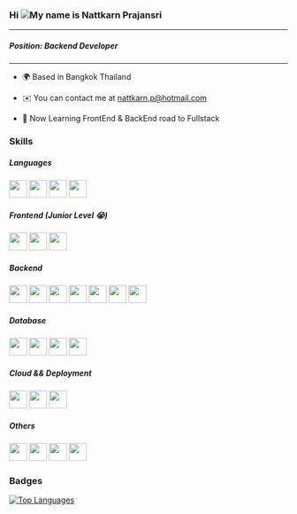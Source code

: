 ### Hi ![](https://user-images.githubusercontent.com/18350557/176309783-0785949b-9127-417c-8b55-ab5a4333674e.gif)My name is Nattkarn Prajansri

---

##### Position: Backend Developer

---

- 🌍 Based in Bangkok Thailand

- ✉️ You can contact me at [nattkarn.p@hotmail.com](mailto:nattkarn.p@hotmail.com)

- 🧠 Now Learning FrontEnd & BackEnd road to Fullstack

### Skills

##### Languages

<p align="left">
<a><img height='32' src="https://cdn.jsdelivr.net/gh/devicons/devicon@latest/icons/javascript/javascript-plain.svg"/></a>
<a><img height='32' src="https://cdn.jsdelivr.net/gh/devicons/devicon@latest/icons/python/python-original.svg"/></a>
<a><img height='32' src="https://raw.githubusercontent.com/danielcranney/readme-generator/main/public/icons/skills/typescript-colored.svg" /></a>
<a><img height='32' src="https://cdn.jsdelivr.net/gh/devicons/devicon@latest/icons/java/java-original.svg"/></a>
</p>

##### Frontend (Junior Level :sob:)

<p align="left">
<a><img height='32' src="https://cdn.jsdelivr.net/gh/devicons/devicon@latest/icons/react/react-original.svg" /></a>
<a><img height='32' src="https://cdn.jsdelivr.net/gh/devicons/devicon@latest/icons/flutter/flutter-original.svg" /></a>
<a><img height='32' src="https://cdn.jsdelivr.net/gh/devicons/devicon@latest/icons/html5/html5-original.svg"/></a>
</p>

##### Backend

<p align="left">
<a><img height='32' src="https://cdn.jsdelivr.net/gh/devicons/devicon@latest/icons/nestjs/nestjs-original.svg" /></a>
<a><img height='32' src="https://cdn.jsdelivr.net/gh/devicons/devicon@latest/icons/django/django-plain.svg" /></a>
<a><img height='32' src="https://cdn.jsdelivr.net/gh/devicons/devicon@latest/icons/djangorest/djangorest-original.svg" /></a>
<a><img height='32' src="https://cdn.jsdelivr.net/gh/devicons/devicon@latest/icons/swagger/swagger-original.svg" /></a>
<a><img height='32' src="https://cdn.jsdelivr.net/gh/devicons/devicon@latest/icons/fastapi/fastapi-original.svg" /></a>
<a><img height='32' src="https://cdn.jsdelivr.net/gh/devicons/devicon@latest/icons/express/express-original.svg" /></a>
<a><img height='32' src="https://cdn.jsdelivr.net/gh/devicons/devicon@latest/icons/spring/spring-original.svg" /></a>


</p>

##### Database

<p align="left">
<a><img height='32' src="https://cdn.jsdelivr.net/gh/devicons/devicon@latest/icons/mysql/mysql-original.svg" /></a>
<a><img height='32' src="https://cdn.jsdelivr.net/gh/devicons/devicon@latest/icons/mongodb/mongodb-plain-wordmark.svg" /></a>
<a><img height='32' src="https://cdn.jsdelivr.net/gh/devicons/devicon@latest/icons/oracle/oracle-original.svg" /></a>
<a><img height='32' src="https://cdn.jsdelivr.net/gh/devicons/devicon@latest/icons/postgresql/postgresql-original.svg" /></a>


</p>

##### Cloud && Deployment

<p align="left">
<a><img height='32' src="https://cdn.jsdelivr.net/gh/devicons/devicon@latest/icons/googlecloud/googlecloud-original.svg" /></a>
<a><img height='32' src="https://cdn.jsdelivr.net/gh/devicons/devicon@latest/icons/docker/docker-original.svg" /></a>
<a><img height='32' src="https://cdn.jsdelivr.net/gh/devicons/devicon@latest/icons/jenkins/jenkins-original.svg" /></a>




</p>

##### Others

<p align="left">
<a><img height='32' src="https://cdn.jsdelivr.net/gh/devicons/devicon@latest/icons/git/git-original.svg" /></a>
<a><img height='32' src="https://cdn.jsdelivr.net/gh/devicons/devicon@latest/icons/vscode/vscode-original.svg" /></a>
<a><img height='32' src="https://cdn.jsdelivr.net/gh/devicons/devicon@latest/icons/postman/postman-original.svg" /></a>
<a><img height='32' src="https://cdn.jsdelivr.net/gh/devicons/devicon@latest/icons/linux/linux-original.svg" /></a>



</p>


### Badges

<a href="https://github-readme-stats.vercel.app/api/top-langs/?username=nattkarn&langs_count=10&title_color=0891b2&text_color=ffffff&icon_color=0891b2&bg_color=1c1917&hide_border=true&locale=en&custom_title=Top%20%Languages"  align="left"><img src="https://github-readme-stats.vercel.app/api/top-langs/?username=nattkarn&langs_count=10&title_color=0891b2&text_color=ffffff&icon_color=0891b2&bg_color=1c1917&hide_border=true&locale=en&custom_title=Top%20%Languages"  alt="Top Languages"/></a>

